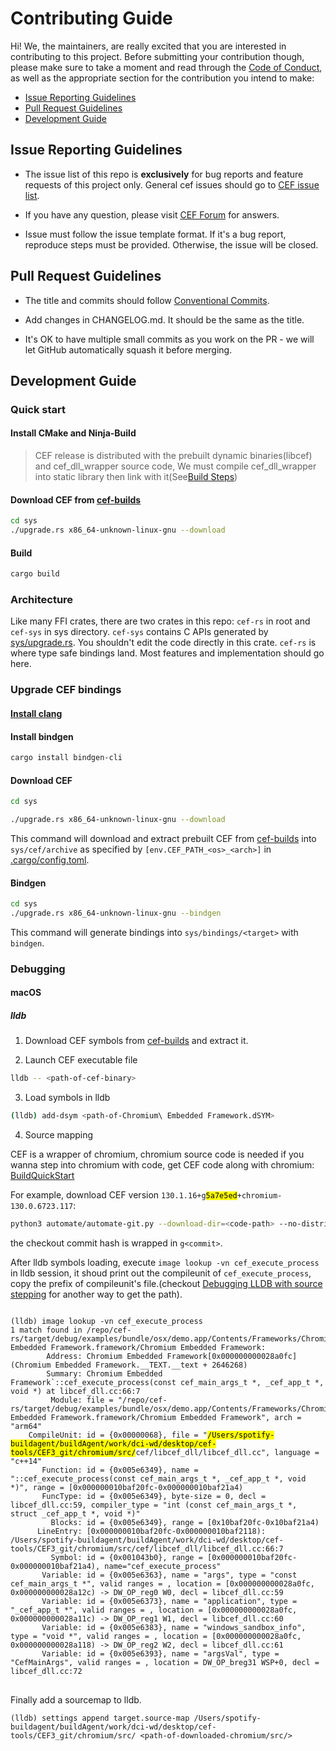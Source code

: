 # Contributing Guide

Hi! We, the maintainers, are really excited that you are interested in contributing to this project. Before submitting your contribution though, please make sure to take a moment and read through the [Code of Conduct](CODE_OF_CONDUCT.md), as well as the appropriate section for the contribution you intend to make:

- [Issue Reporting Guidelines](#issue-reporting-guidelines)
- [Pull Request Guidelines](#pull-request-guidelines)
- [Development Guide](#development-guide)

## Issue Reporting Guidelines

- The issue list of this repo is **exclusively** for bug reports and feature requests of this project only. General cef issues should go to [CEF issue list](https://github.com/chromiumembedded/cef/issues).

- If you have any question, please visit [CEF Forum](https://magpcss.org/ceforum/index.php) for answers.

- Issue must follow the issue template format. If it's a bug report, reproduce steps must be provided. Otherwise, the issue will be closed.

## Pull Request Guidelines

- The title and commits should follow [Conventional Commits](https://www.conventionalcommits.org/en/v1.0.0-beta.4/).

- Add changes in CHANGELOG.md. It should be the same as the title.

- It's OK to have multiple small commits as you work on the PR - we will let GitHub automatically squash it before merging.

## Development Guide

### Quick start

#### Install CMake and Ninja-Build

> CEF release is distributed with the prebuilt dynamic binaries(libcef) and cef_dll_wrapper source code, We must compile
> cef_dll_wrapper into static library then link with it(See[Build Steps](https://bitbucket.org/chromiumembedded/cef/wiki/Tutorial.md))

#### Download CEF from [cef-builds](https://cef-builds.spotifycdn.com/index.html)

```sh
cd sys
./upgrade.rs x86_64-unknown-linux-gnu --download
```

#### Build

```sh
cargo build
```

### Architecture

Like many FFI crates, there are two crates in this repo: `cef-rs` in root and `cef-sys` in sys directory. `cef-sys` contains C APIs generated by [sys/upgrade.rs](./sys/upgrade.rs). You shouldn't edit the code directly in this crate. `cef-rs` is where type safe bindings land. Most features and implementation should go here.

### Upgrade CEF bindings

#### [Install clang](https://github.com/rust-lang/rust-bindgen/blob/main/book/src/requirements.md#clang)

#### Install bindgen

```sh
cargo install bindgen-cli
```

#### Download CEF

```sh
cd sys

./upgrade.rs x86_64-unknown-linux-gnu --download
```
This command will download and extract prebuilt CEF from [cef-builds](https://cef-builds.spotifycdn.com/index.html) into `sys/cef/archive` as specified by `[env.CEF_PATH_<os>_<arch>]` in [.cargo/config.toml](./.cargo/config.toml).

#### Bindgen

```sh
cd sys
./upgrade.rs x86_64-unknown-linux-gnu --bindgen
```
This command will generate bindings into `sys/bindings/<target>` with `bindgen`.

### Debugging

#### macOS

##### lldb

1. Download CEF symbols from [cef-builds](https://cef-builds.spotifycdn.com/index.html) and extract it.

2. Launch CEF executable file

```sh
lldb -- <path-of-cef-binary>
```

3. Load symbols in lldb

```sh
(lldb) add-dsym <path-of-Chromium\ Embedded Framework.dSYM>
```

4. Source mapping

CEF is a wrapper of chromium, chromium source code is needed if you wanna step into chromium with code, get CEF code along with chromium: [BuildQuickStart](https://bitbucket.org/chromiumembedded/cef/wiki/MasterBuildQuickStart.md)

For example, download CEF version <code>130.1.16+g<mark>5a7e5ed</mark>+chromium-130.0.6723.117</code>:

```sh
python3 automate/automate-git.py --download-dir=<code-path> --no-distrib --no-build --arm64-build --checkout 5a7e5ed
```

the checkout commit hash is wrapped in `g<commit>`.

After lldb symbols loading, execute `image lookup -vn cef_execute_process` in lldb session, it shoud print out the compileunit of `cef_execute_process`, copy the prefix of compileunit's file.(checkout [Debugging LLDB with source stepping](https://werat.dev/blog/debugging-lldb-with-source-stepping/) for another way to get the path).

<pre>
<code>
(lldb) image lookup -vn cef_execute_process
1 match found in /repo/cef-rs/target/debug/examples/bundle/osx/demo.app/Contents/Frameworks/Chromium Embedded Framework.framework/Chromium Embedded Framework:
        Address: Chromium Embedded Framework[0x000000000028a0fc] (Chromium Embedded Framework.__TEXT.__text + 2646268)
        Summary: Chromium Embedded Framework`::cef_execute_process(const cef_main_args_t *, _cef_app_t *, void *) at libcef_dll.cc:66:7
         Module: file = "/repo/cef-rs/target/debug/examples/bundle/osx/demo.app/Contents/Frameworks/Chromium Embedded Framework.framework/Chromium Embedded Framework", arch = "arm64"
    CompileUnit: id = {0x00000068}, file = "<mark>/Users/spotify-buildagent/buildAgent/work/dci-wd/desktop/cef-tools/CEF3_git/chromium/src/</mark>cef/libcef_dll/libcef_dll.cc", language = "c++14"
       Function: id = {0x005e6349}, name = "::cef_execute_process(const cef_main_args_t *, _cef_app_t *, void *)", range = [0x000000010baf20fc-0x000000010baf21a4)
       FuncType: id = {0x005e6349}, byte-size = 0, decl = libcef_dll.cc:59, compiler_type = "int (const cef_main_args_t *, struct _cef_app_t *, void *)"
         Blocks: id = {0x005e6349}, range = [0x10baf20fc-0x10baf21a4)
      LineEntry: [0x000000010baf20fc-0x000000010baf2118): /Users/spotify-buildagent/buildAgent/work/dci-wd/desktop/cef-tools/CEF3_git/chromium/src/cef/libcef_dll/libcef_dll.cc:66:7
         Symbol: id = {0x001043b0}, range = [0x000000010baf20fc-0x000000010baf21a4), name="cef_execute_process"
       Variable: id = {0x005e6363}, name = "args", type = "const cef_main_args_t *", valid ranges = <block>, location = [0x000000000028a0fc, 0x000000000028a12c) -> DW_OP_reg0 W0, decl = libcef_dll.cc:59
       Variable: id = {0x005e6373}, name = "application", type = "_cef_app_t *", valid ranges = <block>, location = [0x000000000028a0fc, 0x000000000028a11c) -> DW_OP_reg1 W1, decl = libcef_dll.cc:60
       Variable: id = {0x005e6383}, name = "windows_sandbox_info", type = "void *", valid ranges = <block>, location = [0x000000000028a0fc, 0x000000000028a118) -> DW_OP_reg2 W2, decl = libcef_dll.cc:61
       Variable: id = {0x005e6393}, name = "argsVal", type = "CefMainArgs", valid ranges = <block>, location = DW_OP_breg31 WSP+0, decl = libcef_dll.cc:72
</code>
</pre>

Finally add a sourcemap to lldb.

```
(lldb) settings append target.source-map /Users/spotify-buildagent/buildAgent/work/dci-wd/desktop/cef-tools/CEF3_git/chromium/src/ <path-of-downloaded-chromium/src/>
```


